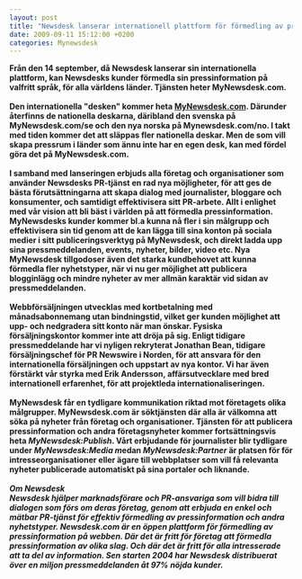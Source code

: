 ```yaml
---
layout: post
title: "Newsdesk lanserar internationell plattform för förmedling av pressinformation: MyNewsdesk.com"
date: 2009-09-11 15:12:00 +0200
categories: Mynewsdesk
---
```

 <p><strong>Från den 14 september</strong><strong>, då Newsdesk lanserar sin internationella plattform</strong><strong>, kan Newsdesks kunder förmedla sin pressinformation på valfritt språk, för alla världens länder. Tjänsten heter MyNewsdesk.com.<br><br>Den internationella "desken" kommer heta <a href="/" title="Pressreleaser">MyNewsdesk.com</a>. Därunder återfinns de nationella deskarna, däribland den svenska på MyNewsdesk.com/se och den nya norska på Mynewsdesk.com/no. I takt med tiden kommer det att släppas fler nationella deskar. Men de som vill skapa pressrum i länder som ännu inte har en egen desk, kan med fördel göra det på MyNewsdesk.com.<br><br>I samband med lanseringen erbjuds alla företag och organisationer som använder Newsdesks PR-tjänst en rad nya möjligheter, för att ges de bästa förutsättningarna att skapa dialog med journalister, bloggare och konsumenter, och samtidigt effektivisera sitt PR-arbete. Allt i enlighet med vår vision att bli bäst i världen på att förmedla pressinformation. MyNewsdesks kunder kommer bl.a kunna nå fler i sin målgrupp och effektivisera sin tid genom att de kan lägga till sina konton på sociala medier i sitt publiceringsverktyg på MyNewsdesk, och direkt ladda upp sina pressmeddelanden, events, nyheter, bilder, video etc. Nya MyNewsdesk tillgodoser även det starka kundbehovet att kunna förmedla fler nyhetstyper, när vi nu ger möjlighet att publicera blogginlägg och mindre nyheter av mer allmän karaktär vid sidan av pressmeddelanden.<br><br>Webbförsäljningen utvecklas med kortbetalning med månadsabonnemang utan bindningstid, vilket ger kunden möjlighet att upp- och nedgradera sitt konto när man önskar. Fysiska försäljningskontor kommer inte att dröja på sig. Enligt tidigare pressmeddelande har vi nyligen rekryterat Jonathan Bean, tidigare försäljningschef för PR Newswire i Norden, för att ansvara för den internationella försäljningen och uppstart av nya kontor. Vi har även förstärkt vår styrka med Erik Andersson, affärsutvecklare med bred internationell erfarenhet, för att projektleda internationaliseringen.<br><br>MyNewsdesk får en tydligare kommunikation riktad mot företagets olika målgrupper. MyNewsdesk.com är söktjänsten där alla är välkomna att söka på nyheter från företag och organisationer. Tjänsten för att publicera pressinformation och andra företagsnyheter kommer fortsättningsvis heta <em>MyNewsdesk:Publish</em>. Vårt erbjudande för journalister blir tydligare under <em>MyNewsdesk:Media m</em>edan <em>MyNewsdesk:Partner</em> är platsen för för intresseorganisationer eller ägare till webbplatser som vill få relevanta nyheter publicerade automatiskt på sina portaler och liknande.<br><em><br>Om Newsdesk<br>Newsdesk hjälper marknadsförare och PR-ansvariga som vill bidra till dialogen som förs om deras företag, genom att erbjuda en enkel och mätbar PR-tjänst för effektiv förmedling av pressinformation och andra nyhetstyper. Newsdesk.com är en öppen plattform för förmedling av pressinformation på webben. Där det är fritt för företag att förmedla pressinformation av olika slag. Och där det är fritt för alla intresserade att ta del av information. Sen starten 2004 har Newsdesk distribuerat över en miljon pressmeddelanden åt 97% nöjda kunder.</em></strong></p>

